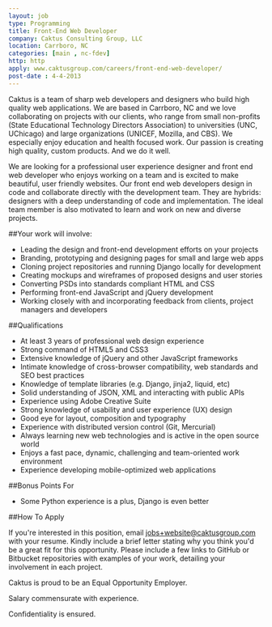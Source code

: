 ```yaml
---
layout: job
type: Programming
title: Front-End Web Developer
company: Caktus Consulting Group, LLC
location: Carrboro, NC
categories: [main , nc-fdev]
http: http
apply: www.caktusgroup.com/careers/front-end-web-developer/
post-date : 4-4-2013
---
```


Caktus is a team of sharp web developers and designers who build high quality web applications. We are based in Carrboro, NC and we love collaborating on projects with our clients, who range from small non-profits (State Educational Technology Directors Association) to universities (UNC, UChicago) and large organizations (UNICEF, Mozilla, and CBS). We especially enjoy education and health focused work. Our passion is creating high quality, custom products. And we do it well.

We are looking for a professional user experience designer and front end web developer who enjoys working on a team and is excited to make beautiful, user friendly websites. Our front end web developers design in code and collaborate directly with the development team. They are hybrids: designers with a deep understanding of code and implementation. The ideal team member is also motivated to learn and work on new and diverse projects. 

##Your work will involve:

* Leading the design and front-end development efforts on your projects
* Branding, prototyping and designing pages for small and large web apps
* Cloning project repositories and running Django locally for development
* Creating mockups and wireframes of proposed designs and user stories
* Converting PSDs into standards compliant HTML and CSS
* Performing front-end JavaScript and jQuery development
* Working closely with and incorporating feedback from clients, project managers and developers

##Qualifications

* At least 3 years of professional web design experience
* Strong command of HTML5 and CSS3
* Extensive knowledge of jQuery and other JavaScript frameworks
* Intimate knowledge of cross-browser compatibility, web standards and SEO best practices
* Knowledge of template libraries (e.g. Django, jinja2, liquid, etc)
* Solid understanding of JSON, XML and interacting with public APIs
* Experience using Adobe Creative Suite
* Strong knowledge of usability and user experience (UX) design
* Good eye for layout, composition and typography
* Experience with distributed version control (Git, Mercurial)
* Always learning new web technologies and is active in the open source world
* Enjoys a fast pace, dynamic, challenging and team-oriented work environment
* Experience developing mobile-optimized web applications 

##Bonus Points For

* Some Python experience is a plus, Django is even better

##How To Apply

If you're interested in this position, email jobs+website@caktusgroup.com with your resume. Kindly include a brief letter stating why you think you'd be a great fit for this opportunity.  Please include a few links to GitHub or Bitbucket repositories with examples of your work, detailing your involvement in each project. 

Caktus is proud to be an Equal Opportunity Employer.

Salary commensurate with experience.

Confidentiality is ensured.
